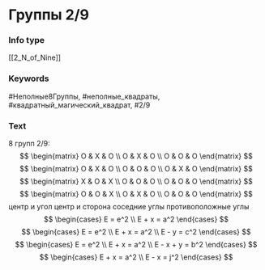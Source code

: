 # Группы 2/9
### Info type
[[2_N_of_Nine]]
### Keywords
#Неполные8Группы, #неполные_квадраты, #квадратный_магический_квадрат, #2/9
### Text
8 групп 2/9:
$$
\begin{matrix}
O & X & O \\
O & X & O \\
O & O & O
\end{matrix}
$$
$$
\begin{matrix}
O & X & O \\
O & O & O \\
O & X & O
\end{matrix}
$$
$$
\begin{matrix}
X & O & X \\
O & O & O \\
O & O & O
\end{matrix}
$$
$$
\begin{matrix}
O & O & X \\
O & X & O \\
O & O & O
\end{matrix}
$$
центр и угол
центр и сторона
соседние углы
противоположные углы
$$
\begin{cases}
E = e^2 \\
E + x = a^2
\end{cases}
$$
$$
\begin{cases}
E = e^2 \\
E + x = a^2 \\
E - y = c^2
\end{cases}
$$
$$
\begin{cases}
E = e^2 \\
E + x = a^2 \\
E - x + y = b^2
\end{cases}
$$
$$
\begin{cases}
E + x = a^2 \\
E - x = j^2
\end{cases}
$$